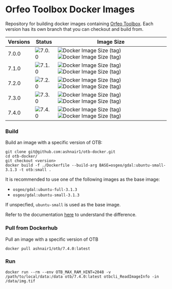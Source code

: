 # Orfeo Toolbox Docker Images


Repository for building docker images containing [Orfeo Toolbox](https://www.orfeo-toolbox.org/). Each version has its own branch that you can checkout and build from.

<!-- ![Docker Pulls](https://img.shields.io/docker/pulls/ashnair1/otb?label=Docker%20Pulls&logo=docker) -->

| Versions |                                                 Status                                               |      Image Size    |
| -------- | ---------------------------------------------------------------------------------------------------- |--------------|
|  7.0.0   | ![7.0.0](https://github.com/ashnair1/otb-docker/actions/workflows/build.yml/badge.svg?branch=7.0.0)  |   ![Docker Image Size (tag)](https://img.shields.io/docker/image-size/ashnair1/otb/7.0.0-small?label=small&logo=Docker) ![Docker Image Size (tag)](https://img.shields.io/docker/image-size/ashnair1/otb/7.0.0-full?label=full&logo=Docker)           |     
|  7.1.0   | ![7.1.0](https://github.com/ashnair1/otb-docker/actions/workflows/build.yml/badge.svg?branch=7.1.0)  |![Docker Image Size (tag)](https://img.shields.io/docker/image-size/ashnair1/otb/7.1.0-small?label=small&logo=Docker) ![Docker Image Size (tag)](https://img.shields.io/docker/image-size/ashnair1/otb/7.1.0-full?label=full&logo=Docker)|
|  7.2.0   | ![7.2.0](https://github.com/ashnair1/otb-docker/actions/workflows/build.yml/badge.svg?branch=7.2.0)  |![Docker Image Size (tag)](https://img.shields.io/docker/image-size/ashnair1/otb/7.2.0-small?label=small&logo=Docker) ![Docker Image Size (tag)](https://img.shields.io/docker/image-size/ashnair1/otb/7.2.0-full?label=full&logo=Docker)|
|  7.3.0   | ![7.3.0](https://github.com/ashnair1/otb-docker/actions/workflows/build.yml/badge.svg?branch=7.3.0)  | ![Docker Image Size (tag)](https://img.shields.io/docker/image-size/ashnair1/otb/7.3.0-small?label=small&logo=Docker) ![Docker Image Size (tag)](https://img.shields.io/docker/image-size/ashnair1/otb/7.3.0-full?label=full&logo=Docker)|
|  7.4.0   | ![7.4.0](https://github.com/ashnair1/otb-docker/actions/workflows/build.yml/badge.svg?branch=7.4.0)  | ![Docker Image Size (tag)](https://img.shields.io/docker/image-size/ashnair1/otb/7.4.0-small?label=small&logo=Docker) ![Docker Image Size (tag)](https://img.shields.io/docker/image-size/ashnair1/otb/7.4.0-full?label=full&logo=Docker)|


### Build

Build an image with a specific version of OTB:

```console
git clone git@github.com:ashnair1/otb-docker.git
cd otb-docker/
git checkout <version>
docker build -f ./Dockerfile --build-arg BASE=osgeo/gdal:ubuntu-small-3.1.3 -t otb:small .
```

It is recommended to use one of the following images as the base image:
- `osgeo/gdal:ubuntu-full-3.1.3`
- `osgeo/gdal:ubuntu-small-3.1.3`

If unspecfied, `ubuntu-small` is used as the base image.

Refer to the documentation [here](https://github.com/OSGeo/gdal/tree/master/docker) to understand the difference.


### Pull from Dockerhub

Pull an image with a specific version of OTB

```console
docker pull ashnair1/otb/7.4.0:latest
```


### Run

```console
docker run --rm --env OTB_MAX_RAM_HINT=2048 -v /path/to/local/data:/data otb/7.4.0:latest otbcli_ReadImageInfo -in /data/img.tif
```
